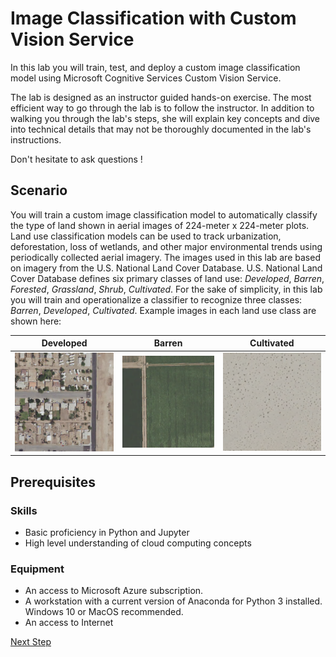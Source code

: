 # Image Classification with Custom Vision Service
In this lab you will train, test, and deploy a custom image classification model using Microsoft Cognitive Services Custom Vision Service. 

The lab is designed as an instructor guided hands-on exercise. The most efficient way to go through the lab is to follow the instructor. In addition to walking you through the lab's steps, she will explain key concepts and dive into technical details that may not be thoroughly documented in the lab's instructions. 

Don't hesitate to ask questions !

## Scenario

You will train a custom image classification model to automatically classify the type of land shown in aerial images of 224-meter x 224-meter plots. Land use classification models can be used to track urbanization, deforestation, loss of wetlands, and other major environmental trends using periodically collected aerial imagery. The images used in this lab are based on imagery from the U.S. National Land Cover Database. U.S. National Land Cover Database defines six primary classes of land use: *Developed*, *Barren*, *Forested*, *Grassland*, *Shrub*, *Cultivated*. For the sake of simplicity, in this lab you will train and operationalize a classifier to recognize three classes: *Barren*, *Developed*, *Cultivated*.  Example images in each land use class are shown here:

Developed | Barren | Cultivated
--------- | ------ | ----------
![Developed](/Datasets/AerialSmall/train/Developed/ortho_1-1_hn_s_ca025_2016_1_104257.png) | ![Barren](/Datasets/AerialSmall/train/Cultivated/ortho_1-1_hn_s_ca025_2016_1_9900.png) | ![Cultivated](/Datasets/AerialSmall/train/Barren/ortho_1-1_hn_s_ca025_2016_1_7359.png)


## Prerequisites

### Skills
- Basic proficiency in Python and Jupyter
- High level understanding of cloud computing concepts

### Equipment

- An access to Microsoft Azure subscription.
- A workstation with a current version of Anaconda for Python 3 installed. Windows 10 or MacOS recommended. 
- An access to Internet


[Next Step](https://github.com/Microsoft/MTC_AzureAILabs/blob/master/Lab01%20-%20Image%20Classification%20with%20Custom%20Vision%20Service/Step1-EnvSetup/README.md)


